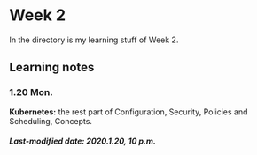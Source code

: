 # Week 2

In the directory is my learning stuff of Week 2.

## Learning notes

### 1.20 Mon.

**Kubernetes:** the rest part of Configuration, Security, Policies and Scheduling, Concepts.

##### Last-modified date: 2020.1.20, 10 p.m.